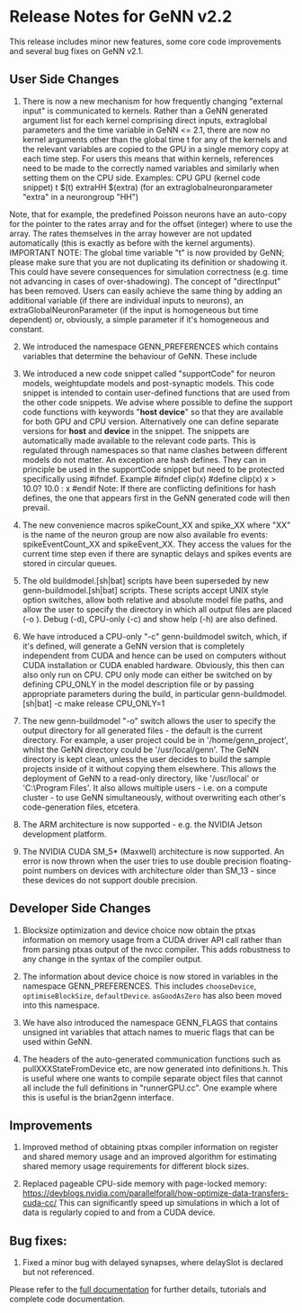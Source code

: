 Release Notes for GeNN v2.2
====

This release includes minor new features, some core code improvements and several bug fixes on GeNN v2.1.

User Side Changes
----

1. There is now a new mechanism for how frequently changing "external input" is communicated to kernels. Rather than a GeNN generated argument list for each kernel comprising direct inputs, extraglobal parameters and the time variable in GeNN <= 2.1, there are now no kernel arguments other than the global time t for any of the kernels and the relevant variables are copied to the GPU in a single memory copy at each time step.
For users this means that within kernels, references need to be made to the correctly named variables and similarly when setting them on the CPU side.
Examples: CPU  	     GPU (kernel code snippet)
	  t	     $(t)
	  extraHH    $(extra)
	  (for an extraglobalneuronparameter "extra" in a neurongroup "HH")

Note, that for example, the predefined Poisson neurons have an auto-copy for the pointer to the rates array and for the offset (integer) where to use the array. The rates themselves in the array however are not updated automatically (this is exactly as before with the kernel arguments).
IMPORTANT NOTE: The global time variable "t" is now provided by GeNN; please make sure that you are not duplicating its definition or shadowing it. This could have severe consequences for simulation correctness (e.g. time not advancing in cases of over-shadowing).
The concept of "directInput" has been removed. Users can easily achieve the same thing by adding an additional variable (if there are individual inputs to neurons), an extraGlobalNeuronParameter (if the input is homogeneous but time dependent) or, obviously, a simple parameter if it's homogeneous and constant.

2. We introduced the namespace GENN_PREFERENCES which contains variables that determine the behaviour of GeNN. These include

3. We introduced a new code snippet called "supportCode" for neuron models, weightupdate models and post-synaptic models. This code snippet is intended to contain user-defined functions that are used from the other code snippets. We advise where possible to define the support code functions with keywords "__host__ __device__" so that they are available for both GPU and CPU version. Alternatively one can define separate versions for __host__ and __device__ in the snippet. The snippets are automatically made available to the relevant code parts. This is regulated through namespaces so that name clashes between different models do not matter. An exception are hash defines. They can in principle be used in the supportCode snippet but need to be protected specifically using #ifndef. Example
#ifndef clip(x)
#define clip(x) x > 10.0? 10.0 : x
#endif
Note: If there are conflicting definitions for hash defines, the one that appears first in the GeNN generated code will then prevail.

4. The new convenience macros spikeCount_XX and spike_XX where "XX" is the name of the neuron group are now also available fro events: spikeEventCount_XX and spikeEvent_XX. They access the values for the current time step even if there are synaptic delays and spikes events are stored in circular queues.

5. The old buildmodel.[sh|bat] scripts have been superseded by new genn-buildmodel.[sh|bat] scripts. These scripts accept UNIX style option switches, allow both relative and absolute model file paths, and allow the user to specify the directory in which all output files are placed (-o <path>). Debug (-d), CPU-only (-c) and show help (-h) are also defined. 

6. We have introduced a CPU-only "-c" genn-buildmodel switch, which, if it's defined, will generate a GeNN version that is completely independent from CUDA and hence can be used on computers without CUDA installation or CUDA enabled hardware. Obviously, this then can also only run on CPU. CPU only mode can either be switched on by defining CPU_ONLY in the model description file or by passing appropriate parameters during the build, in particular
genn-buildmodel.[sh|bat] <modelfile> -c
make release CPU_ONLY=1

7. The new genn-buildmodel "-o" switch allows the user to specify the output directory for all generated files - the default is the current directory. For example, a user project could be in '/home/genn_project', whilst the GeNN directory could be '/usr/local/genn'. The GeNN directory is kept clean, unless the user decides to build the sample projects inside of it without copying them elsewhere. This allows the deployment of GeNN to a read-only directory, like '/usr/local' or 'C:\Program Files'. It also allows multiple users - i.e. on a compute cluster - to use GeNN simultaneously, without overwriting each other's code-generation files, etcetera.

8. The ARM architecture is now supported - e.g. the NVIDIA Jetson development platform.

9. The NVIDIA CUDA SM_5* (Maxwell) architecture is now supported. An error is now thrown when the user tries to use double precision floating-point numbers on devices with architecture older than SM_13 - since these devices do not support double precision. 

Developer Side Changes
----

1. Blocksize optimization and device choice now obtain the ptxas information on memory usage from a CUDA driver API call rather than from parsing ptxas output of the nvcc compiler. This adds robustness to any change in the syntax of the compiler output.

2. The information about device choice is now stored in variables in the namespace GENN_PREFERENCES. This includes `chooseDevice`, `optimiseBlockSize`, `defaultDevice`. `asGoodAsZero` has also been moved into this namespace.

3. We have also introduced the namespace GENN_FLAGS that contains unsigned int variables that attach names to mueric flags that can be used within GeNN. 

4. The headers of the auto-generated communication functions such as pullXXXStateFromDevice etc, are now generated into definitions.h. This is useful where one wants to compile separate object files that cannot all include the full definitions in "runnerGPU.cc". One example where this is useful is the brian2genn interface.

Improvements
----

1. Improved method of obtaining ptxas compiler information on register and shared memory usage and an improved algorithm for estimating shared memory usage requirements for different block sizes.

2. Replaced pageable CPU-side memory with page-locked memory:
https://devblogs.nvidia.com/parallelforall/how-optimize-data-transfers-cuda-cc/
This can significantly speed up simulations in which a lot of data is regularly copied to and from a CUDA device.

Bug fixes:
----

1. Fixed a minor bug with delayed synapses, where delaySlot is declared but not referenced.

Please refer to the [full documentation](http://genn-team.github.io/genn/documentation/html/index.html) for further details, tutorials and complete code documentation.
